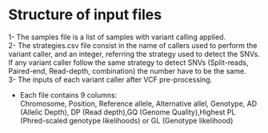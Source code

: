 # Structure of input files  
1- The samples file is a list of samples with variant calling applied.  
2- The strategies.csv file consist in the name of callers used to perform the variant caller, and an integer, referring the strategy used to detect the SNVs. If any variant caller follow the same strategy to detect SNVs (Split-reads, Paired-end, Read-depth, combination) the number have to be the same.  
3- The inputs of each variant caller after VCF pre-processing.
  - Each file contains 9 columns:  
    Chromosome, Position, Reference allele, Alternative allel, Genotype, AD (Allelic Depth), DP (Read depth),GQ (Genome Quality),Highest PL (Phred-scaled genotype likelihoods) or GL (Genotype likelihood)


